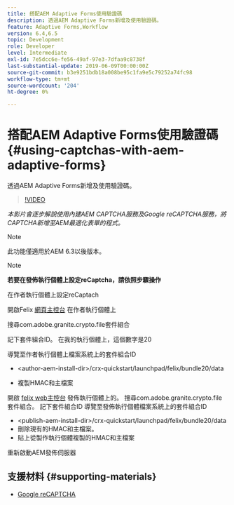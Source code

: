 ```yaml
---
title: 搭配AEM Adaptive Forms使用驗證碼
description: 透過AEM Adaptive Forms新增及使用驗證碼。
feature: Adaptive Forms,Workflow
version: 6.4,6.5
topic: Development
role: Developer
level: Intermediate
exl-id: 7e5dcc6e-fe56-49af-97e3-7dfaa9c8738f
last-substantial-update: 2019-06-09T00:00:00Z
source-git-commit: b3e9251bdb18a008be95c1fa9e5c79252a74fc98
workflow-type: tm+mt
source-wordcount: '204'
ht-degree: 0%

---
```


# 搭配AEM Adaptive Forms使用驗證碼{#using-captchas-with-aem-adaptive-forms}

透過AEM Adaptive Forms新增及使用驗證碼。

>[!VIDEO](https://video.tv.adobe.com/v/18336?quality=12&learn=on)

*本影片會逐步解說使用內建AEM CAPTCHA服務及Google reCAPTCHA服務，將CAPTCHA新增至AEM最適化表單的程式。*

>[!NOTE]
>
>此功能僅適用於AEM 6.3以後版本。

>[!NOTE]
>
>**若要在發佈執行個體上設定reCaptcha，請依照步驟操作**
>
>在作者執行個體上設定reCaptach
>
>開啟Felix [網頁主控台](http://localhost:4502/system/console/bundles) 在作者執行個體上
>
>搜尋com.adobe.granite.crypto.file套件組合
>
>記下套件組合ID。 在我的執行個體上，這個數字是20
>
>導覽至作者執行個體上檔案系統上的套件組合ID
>
>* &lt;author-aem-install-dir>/crx-quickstart/launchpad/felix/bundle20/data
* 複製HMAC和主檔案
>
開啟 [felix web主控台](http://localhost:4502/system/console/bundles) 發佈執行個體上的。 搜尋com.adobe.granite.crypto.file套件組合。 記下套件組合ID
導覽至發佈執行個體檔案系統上的套件組合ID
* &lt;publish-aem-install-dir>/crx-quickstart/launchpad/felix/bundle20/data
* 刪除現有的HMAC和主檔案。
* 貼上從製作執行個體複製的HMAC和主檔案
>
重新啟動AEM發佈伺服器

## 支援材料 {#supporting-materials}

* [Google reCAPTCHA](https://www.google.com/recaptcha)
